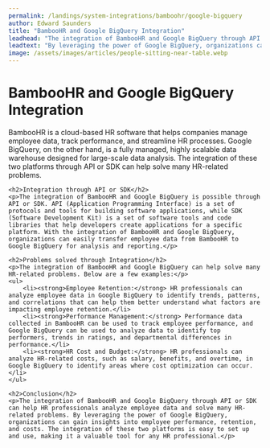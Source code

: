 ```yaml
---
permalink: /landings/system-integrations/bamboohr/google-bigquery
author: Edward Saunders
title: "BambooHR and Google BigQuery Integration"
leadhead: "The integration of BambooHR and Google BigQuery through API or SDK can help HR professionals analyze employee data and solve many HR-related problems"
leadtext: "By leveraging the power of Google BigQuery, organizations can gain insights into employee performance, retention, and costs. The integration of these two platforms is easy to set up and use, making it a valuable tool for any HR professional."
image: /assets/images/articles/people-sitting-near-table.webp
---
```

<div class="arttext">	<h1>BambooHR and Google BigQuery Integration</h1>
	<p>BambooHR is a cloud-based HR software that helps companies manage employee data, track performance, and streamline HR processes. Google BigQuery, on the other hand, is a fully managed, highly scalable data warehouse designed for large-scale data analysis. The integration of these two platforms through API or SDK can help solve many HR-related problems.</p>

	<h2>Integration through API or SDK</h2>
	<p>The integration of BambooHR and Google BigQuery is possible through API or SDK. API (Application Programming Interface) is a set of protocols and tools for building software applications, while SDK (Software Development Kit) is a set of software tools and code libraries that help developers create applications for a specific platform. With the integration of BambooHR and Google BigQuery, organizations can easily transfer employee data from BambooHR to Google BigQuery for analysis and reporting.</p>

	<h2>Problems solved through Integration</h2>
	<p>The integration of BambooHR and Google BigQuery can help solve many HR-related problems. Below are a few examples:</p>
	<ul>
		<li><strong>Employee Retention:</strong> HR professionals can analyze employee data in Google BigQuery to identify trends, patterns, and correlations that can help them better understand what factors are impacting employee retention.</li>
		<li><strong>Performance Management:</strong> Performance data collected in BambooHR can be used to track employee performance, and Google BigQuery can be used to analyze data to identify top performers, trends in ratings, and departmental differences in performance.</li>
		<li><strong>HR Cost and Budget:</strong> HR professionals can analyze HR-related costs, such as salary, benefits, and overtime, in Google BigQuery to identify areas where cost optimization can occur.</li>
	</ul>

	<h2>Conclusion</h2>
	<p>The integration of BambooHR and Google BigQuery through API or SDK can help HR professionals analyze employee data and solve many HR-related problems. By leveraging the power of Google BigQuery, organizations can gain insights into employee performance, retention, and costs. The integration of these two platforms is easy to set up and use, making it a valuable tool for any HR professional.</p>
</div>